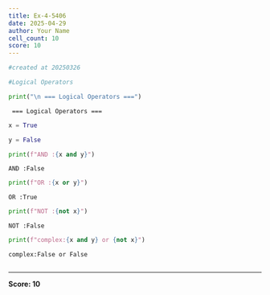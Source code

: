 ```yaml
---
title: Ex-4-5406
date: 2025-04-29
author: Your Name
cell_count: 10
score: 10
---
```


```python
#created at 20250326
```


```python
#Logical Operators
```


```python
print("\n === Logical Operators ===")
```

    
     === Logical Operators ===



```python
x = True
```


```python
y = False
```


```python
print(f"AND :{x and y}")
```

    AND :False



```python
print(f"OR :{x or y}")
```

    OR :True



```python
print(f"NOT :{not x}")
```

    NOT :False



```python
print(f"complex:{x and y} or {not x}")
```

    complex:False or False



```python

```


---
**Score: 10**